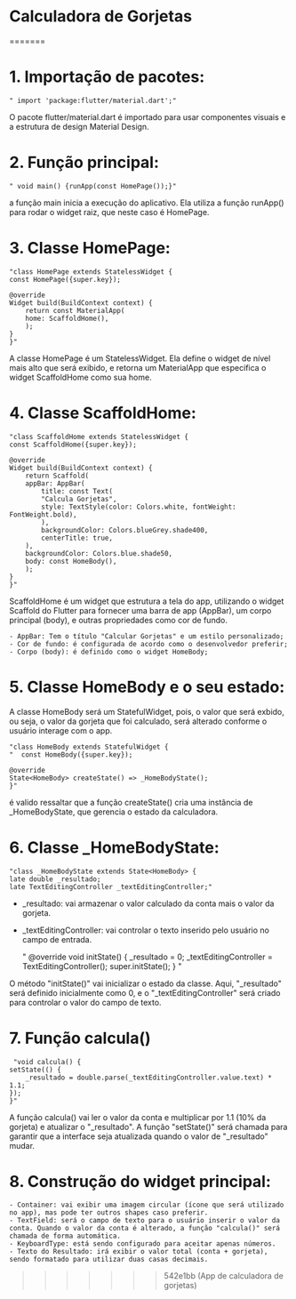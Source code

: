 # Calculadora de Gorjetas

=======
# 1. Importação de pacotes:
    " import 'package:flutter/material.dart';"

O pacote flutter/material.dart é importado para usar componentes visuais e a estrutura de design Material Design.

# 2. Função principal:
    " void main() {runApp(const HomePage());}"

a função main inicia a execução do aplicativo. Ela utiliza a função runApp() para rodar o widget raiz, que neste caso é HomePage.

# 3. Classe HomePage:
    "class HomePage extends StatelessWidget {
    const HomePage({super.key});

    @override
    Widget build(BuildContext context) {
        return const MaterialApp(
        home: ScaffoldHome(),
        );
    }
    }"

A classe HomePage é um StatelessWidget. Ela define o widget de nível mais alto que será exibido, e retorna um MaterialApp que especifica o widget ScaffoldHome como sua home.

# 4. Classe ScaffoldHome:
    "class ScaffoldHome extends StatelessWidget {
    const ScaffoldHome({super.key});

    @override
    Widget build(BuildContext context) {
        return Scaffold(
        appBar: AppBar(
            title: const Text(
            "Calcula Gorjetas",
            style: TextStyle(color: Colors.white, fontWeight: FontWeight.bold),
            ),
            backgroundColor: Colors.blueGrey.shade400,
            centerTitle: true,
        ),
        backgroundColor: Colors.blue.shade50,
        body: const HomeBody(),
        );
    }
    }"

ScaffoldHome é um widget que estrutura a tela do app, utilizando o widget Scaffold do Flutter para fornecer uma barra de app (AppBar), um corpo principal (body), e outras propriedades como cor de fundo.

    - AppBar: Tem o título "Calcular Gorjetas" e um estilo personalizado;
    - Cor de fundo: é configurada de acordo como o desenvolvedor preferir;
    - Corpo (body): é definido como o widget HomeBody;

# 5. Classe HomeBody e o seu estado:

A classe HomeBody será um StatefulWidget, pois, o valor que será exbido, ou seja, o valor da gorjeta que foi calculado, será alterado conforme o usuário interage com o app.

    "class HomeBody extends StatefulWidget {
    "  const HomeBody({super.key});

    @override
    State<HomeBody> createState() => _HomeBodyState();
    }"

é valido ressaltar que a função createState() cria uma instância de _HomeBodyState, que gerencia o estado da calculadora.

# 6. Classe _HomeBodyState:

    "class _HomeBodyState extends State<HomeBody> {
    late double _resultado;
    late TextEditingController _textEditingController;"

- _resultado: vai armazenar o valor calculado da conta mais o valor da gorjeta.
- _textEditingController: vai controlar o texto inserido pelo usuário no campo de entrada.

    " @override
     void initState() {
     _resultado = 0;
     _textEditingController = TextEditingController();
     super.initState();
     } "

O método "initState()" vai inicializar o estado da classe. Aqui, "_resultado" será definido inicialmente como 0, e o "_textEditingController" será criado para controlar o valor do campo de texto.

# 7. Função calcula()

     "void calcula() {
    setState(() {
        _resultado = double.parse(_textEditingController.value.text) * 1.1;
    });
    }" 

A função calcula() vai ler o valor da conta e multiplicar por 1.1 (10% da gorjeta) e atualizar o "_resultado". A função "setState()" será chamada para garantir que a interface seja atualizada quando o valor de "_resultado" mudar.

# 8. Construção do widget principal:

    - Container: vai exibir uma imagem circular (ícone que será utilizado no app), mas pode ter outros shapes caso preferir.
    - TextField: será o campo de texto para o usuário inserir o valor da conta. Quando o valor da conta é alterado, a função "calcula()" será chamada de forma automática.
    - KeyboardType: está sendo configurado para aceitar apenas números.
    - Texto do Resultado: irá exibir o valor total (conta + gorjeta), sendo formatado para utilizar duas casas decimais.
>>>>>>> 542e1bb (App de calculadora de gorjetas)
